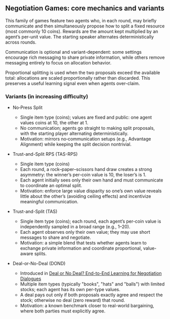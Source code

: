 ## Negotiation Games: core mechanics and variants

This family of games feature two agents who, in each round, may briefly communicate and then simultaneously propose how to split a fixed resource (most commonly 10 coins). Rewards are the amount kept multiplied by an agent’s per-unit value. The starting speaker alternates deterministically across rounds.

Communication is optional and variant-dependent: some settings encourage rich messaging to share private information, while others remove messaging entirely to focus on allocation behavior.

Proportional splitting is used when the two proposals exceed the available total: allocations are scaled proportionally rather than discarded. This preserves a useful learning signal even when agents over-claim.

### Variants (in increasing difficulty) 

- No‑Press Split 
  - Single item type (coins); values are fixed and public: one agent values coins at 10, the other at 1.
  - No communication; agents go straight to making split proposals, with the starting player alternating deterministically.
  - Motivation: mirrors no‑communication setups (e.g., Advantage Alignment) while keeping the split decision nontrivial.

- Trust-and-Split RPS (TAS-RPS)
  - Single item type (coins)
  - Each round, a rock–paper–scissors hand draw creates a strong asymmetry: the winner’s per-coin value is 10, the loser’s is 1.
  - Each agent initially sees only their own hand and must communicate to coordinate an optimal split.
  - Motivation: enforce large value disparity so one’s own value reveals little about the other’s (avoiding ceiling effects) and incentivize meaningful communication.
 
- Trust-and-Split (TAS)
  - Single item type (coins); each round, each agent’s per-coin value is independently sampled in a broad range (e.g., 1–20).
  - Each agent observes only their own value; they may use short messages to share and negotiate.
  - Motivation: a simple blend that tests whether agents learn to exchange private information and coordinate proportional, value-aware splits.

- Deal-or-No-Deal (DOND)
  - Introduced in [Deal or No Deal? End-to-End Learning for Negotiation Dialogues](https://arxiv.org/pdf/1706.05125)
  - Multiple item types (typically "books", "hats" and "balls") with limited stocks; each agent has its own per-type values.
  - A deal pays out only if both proposals exactly agree and respect the stock; otherwise no deal (zero reward) that round.
  - Motivation: a known benchmark closer to real-world bargaining, where both parties must explicitly agree.







